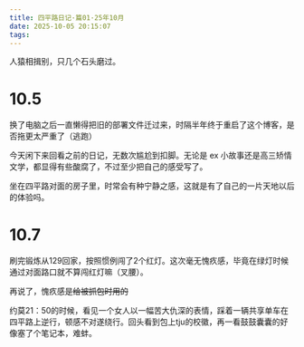 ```yaml
---
title: 四平路日记·篇01·25年10月
date: 2025-10-05 20:15:07
tags:
---
```


人猿相揖别，只几个石头磨过。

<!--more-->

# 10.5

换了电脑之后一直懒得把旧的部署文件迁过来，时隔半年终于重启了这个博客，是否拖更太严重了（逃跑）

今天闲下来回看之前的日记，无数次尴尬到扣脚。无论是 ex 小故事还是高三矫情文学，都显得有些酸腐了，不过至少把自己的感受写了。

坐在四平路对面的房子里，时常会有种宁静之感，这就是有了自己的一片天地以后的体验吗。

# 10.7

刷完锻炼从129回家，按照惯例闯了2个红灯。这次毫无愧疚感，毕竟在绿灯时候通过对面路口就不算闯红灯嘛（叉腰）。

再说了，愧疚感是<del>给被抓包时用的</del>

约莫21：50的时候，看见一个女人以一幅苦大仇深的表情，踩着一辆共享单车在四平路上逆行，顿感不对遂绕行。回头看到包上tju的校徽，再一看鼓鼓囊囊的好像塞了个笔记本，难蚌。